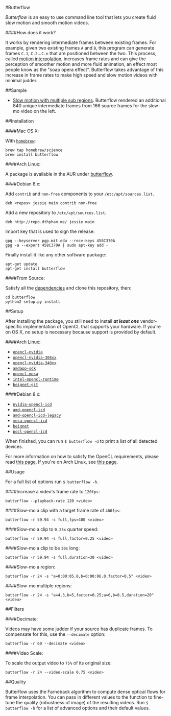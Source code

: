 #Butterflow

*Butterflow* is an easy to use command line tool that lets you create fluid slow
motion and smooth motion videos.

####How does it work?

It works by rendering intermediate frames between existing frames. For example,
given two existing frames `A` and `B`, this program can generate frames `C.1`,
`C.2`...`C.n` that are positioned between the two. This process, called
[motion interpolation](http://en.wikipedia.org/wiki/Motion_interpolation),
increases frame rates and can give the perception of smoother motion and more
fluid animation, an effect most people know as the "soap opera effect".
Butterflow takes advantage of this increase in frame rates to make high speed
and slow motion videos with minimal judder.

##Sample

* [Slow motion with multiple sub regions](http://srv.dthpham.me/video/jet.mp4).
Butterflow rendered an additional 840 unique intermediate frames from 166 source frames for the slow-mo video on the left.

##Installation

####Mac OS X:

With [`homebrew`]():

```
brew tap homebrew/science
brew install butterflow
```

####Arch Linux:

A package is available in the AUR under [butterflow](https://aur.archlinux.org/packages/butterflow/).

####Debian 8.x:

Add `contrib` and `non-free` components to your `/etc/apt/sources.list`.

```
deb <repos> jessie main contrib non-free
```

Add a new repository to `/etc/apt/sources.list`.

```
deb http://repo.dthpham.me/ jessie main
```

Import key that is used to sign the release:

```
gpg --keyserver pgp.mit.edu --recv-keys 458C370A
gpg -a --export 458C370A | sudo apt-key add -
```
Finally install it like any other software package:

```
apt-get update
apt-get install butterflow
```

####From Source:

Satisfy all the [dependencies](https://github.com/dthpham/butterflow/wiki/Dependencies)
and clone this repository, then:

```
cd butterflow
python2 setup.py install
```

##Setup

After installing the package, you still need to install ***at least one***
vendor-specific implementation of OpenCL that supports your hardware. If you're
on OS X, no setup is necessary because support is provided by default.

####Arch Linux:

* [`opencl-nvidia`]()
* [`opencl-nvidia-304xx`]()
* [`opencl-nvidia-340xx`]()
* [`amdapp-sdk`]()
* [`opencl-mesa`]()
* [`intel-opencl-runtime`]()
* [`beignet-git`]()

####Debian 8.x:

* [`nvidia-opencl-icd`]()
* [`amd-opencl-icd`]()
* [`amd-opencl-icd-legacy`]()
* [`mesa-opencl-icd`]()
* [`beignet`]()
* [`pocl-opencl-icd`]()

When finished, you can run `$ butterflow -d` to print a list of all detected devices.

For more information on how to satisfy the OpenCL requirements, please read
[this page](http://wiki.tiker.net/OpenCLHowTo). If you're on Arch Linux, see
[this page](https://wiki.archlinux.org/index.php/Opencl).

##Usage

For a full list of options run ```$ butterflow -h```.

####Increase a video's frame rate to `120fps`:

```
butterflow --playback-rate 120 <video>
```

####Slow-mo a clip with a target frame rate of `400fps`:

```
butterflow -r 59.94 -s full,fps=400 <video>
```

####Slow-mo a clip to `0.25x` quarter speed:

```
butterflow -r 59.94 -s full,factor=0.25 <video>
```

####Slow-mo a clip to be `30s` long:

```
butterflow -r 59.94 -s full,duration=30 <video>
```

####Slow-mo a region:

```
butterflow -r 24 -s "a=0:00:05.0,b=0:00:06.0,factor=0.5" <video>
```

####Slow-mo multiple regions:

```
butterflow -r 24 -s "a=4.3,b=5,factor=0.25;a=6,b=8.5,duration=20" <video>
```

##Filters

####Decimate:

Videos may have some judder if your source has duplicate frames. To compensate
for this, use the `--decimate` option:

```
butterflow -r 60 --decimate <video>
```

####Video Scale:

To scale the output video to `75%` of its original size:

```
butterflow -r 24 --video-scale 0.75 <video>
```

##Quality

Butterflow uses the Farneback algorithm to compute dense optical flows for frame
interpolation. You can pass in different values to the function to
fine-tune the quality (robustness of image) of the resulting videos. Run
`$ butterflow -h` for a list of advanced options and their default values.

